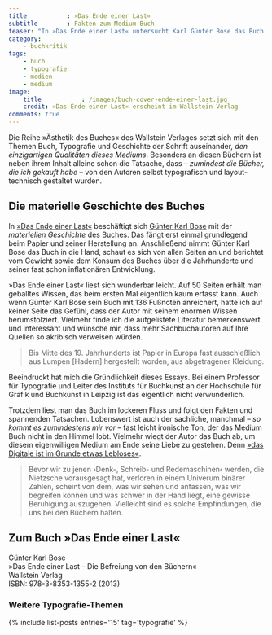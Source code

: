 ```yaml
---
title           : »Das Ende einer Last«
subtitle        : Fakten zum Medium Buch
teaser: "In »Das Ende einer Last« untersucht Karl Günter Bose das Buch. Auf 50 Seiten setzt sich der Professor für Typografie in Ruhe mit dem Medium auseinander."
category:
    - buchkritik
tags:
    - buch
    - typografie
    - medien
    - medium
image:
    title           : /images/buch-cover-ende-einer-last.jpg
    credit: »Das Ende einer Last« erscheint im Wallstein Verlag
comments: true
---
```


Die Reihe »Ästhetik des Buches« des Wallstein Verlages setzt sich mit den Themen Buch, Typografie und Geschichte der Schrift auseinander, *den einzigartigen Qualitäten dieses Mediums*. Besonders an diesen Büchern ist neben ihrem Inhalt alleine schon die Tatsache, dass – *zumindest die Bücher, die ich gekauft habe* – von den Autoren selbst typografisch und layout-technisch gestaltet wurden.



## Die materielle Geschichte des Buches

In [»Das Ende einer Last«][1] beschäftigt sich [Günter Karl Bose][2] mit der *materiellen Geschichte* des Buches. Das fängt erst einmal grundlegend beim Papier und seiner Herstellung an. Anschließend nimmt Günter Karl Bose das Buch in die Hand, schaut es sich von allen Seiten an und berichtet vom Gewicht sowie dem  Konsum des Buches über die Jahrhunderte und seiner fast schon inflationären Entwicklung.

»Das Ende einer Last« liest sich wunderbar leicht. Auf 50 Seiten erhält man geballtes Wissen, das beim ersten Mal eigentlich kaum erfasst kann. Auch wenn Günter Karl Bose sein Buch mit 136 Fußnoten anreichert, hatte ich auf keiner Seite das Gefühl, dass der Autor mit seinem enormen Wissen herumstolziert. Vielmehr finde ich die aufgelistete Literatur bemerkenswert und interessant und wünsche mir, dass mehr Sachbuchautoren auf Ihre Quellen so akribisch verweisen würden.

> Bis Mitte des 19. Jahrhunderts ist Papier in Europa fast ausschleßlich aus Lumpen [Hadern] hergestellt worden, aus abgetragener Kleidung.

Beeindruckt hat mich die Gründlichkeit dieses Essays. Bei einem Professor für Typografie und Leiter des Instituts für Buchkunst an der Hochschule für Grafik und Buchkunst in Leipzig ist das eigentlich nicht verwunderlich.

Trotzdem liest man das Buch im lockeren Fluss und folgt den Fakten und spannenden Tatsachen. Lobenswert ist auch der sachliche, manchmal – *so kommt es zumindestens mir vor* – fast leicht ironische Ton, der das Medium Buch nicht in den Himmel lobt. Vielmehr wiegt der Autor das Buch ab, um diesem eigenwilligen Medium am Ende seine Liebe zu gestehen. Denn [»das Digitale ist im Grunde etwas Lebloses«][3].

> Bevor wir zu jenen ›Denk-, Schreib- und Redemaschinen‹ werden, die Nietzsche vorausgesagt hat, verloren in einem Univerum binärer Zahlen, scheint von dem, was wir sehen und anfassen, was wir begreifen können und was schwer in der Hand liegt, eine gewisse Beruhigung auszugehen. Vielleicht sind es solche Empfindungen, die uns bei den Büchern halten.



## Zum Buch »Das Ende einer Last«

Günter Karl Bose  
»Das Ende einer Last – Die Befreiung von den Büchern«  
Wallstein Verlag  
ISBN: 978-3-8353-1355-2 (2013)  



### Weitere Typografie-Themen

{% include list-posts entries='15' tag='typografie' %}




 [1]: http://www.wallstein-verlag.de/9783835313552-guenter-karl-bose-das-ende-einer-last.html
 [2]: http://www.wallstein-verlag.de/autoren/guenter-karl-bose.html
 [3]: http://www.deutschlandradiokultur.de/das-digitale-ist-etwas-im-grunde-lebloses.954.de.html?dram:article_id=266314
 [4]: #
 [5]: #
 [6]: #
 [7]: #
 [8]: #
 [9]: #
 [10]: #
